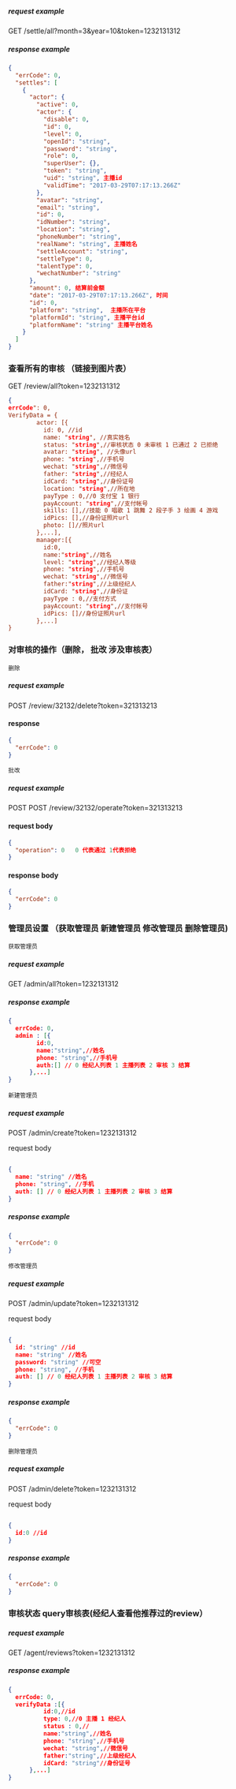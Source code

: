 
##### request example 
GET   /settle/all?month=3&year=10&token=1232131312

##### response example

```json
{
  "errCode": 0,
  "settles": [
    {
      "actor": {
        "active": 0,
        "actor": {
          "disable": 0,
          "id": 0,
          "level": 0,
          "openId": "string",
          "password": "string",
          "role": 0,
          "superUser": {},
          "token": "string",
          "uid": "string", 主播id
          "validTime": "2017-03-29T07:17:13.266Z"
        },
        "avatar": "string",
        "email": "string",
        "id": 0, 
        "idNumber": "string",
        "location": "string",
        "phoneNumber": "string",
        "realName": "string", 主播姓名
        "settleAccount": "string",
        "settleType": 0,
        "talentType": 0,
        "wechatNumber": "string"
      },
      "amount": 0, 结算前金额
      "date": "2017-03-29T07:17:13.266Z", 时间
      "id": 0,
      "platform": "string",  主播所在平台
      "platformId": "string", 主播平台id
      "platformName": "string" 主播平台姓名
    }
  ]
}

```

### 查看所有的审核 （链接到图片表）

GET   /review/all?token=1232131312

```json
{
errCode": 0,
VerifyData = {
        actor: [{
          id: 0, //id
          name: "string", //真实姓名
          status: "string",//审核状态 0 未审核 1 已通过 2 已拒绝
          avatar: "string", //头像url
          phone: "string",//手机号
          wechat: "string",//微信号
          father: "string",//经纪人
          idCard: "string",//身份证号
          location: "string",//所在地
          payType : 0,//0 支付宝 1 银行
          payAccount: "string",//支付帐号
          skills: [],//技能 0 唱歌 1 跳舞 2 段子手 3 绘画 4 游戏
          idPics: [],//身份证照片url
          photo: []//照片url
        },...],
        manager:[{
          id:0,
          name:"string",//姓名
          level: "string",//经纪人等级
          phone: "string",//手机号
          wechat: "string",//微信号
          father:"string",//上级经纪人
          idCard: "string",//身份证
          payType : 0,//支付方式
          payAccount: "string",//支付帐号
          idPics: []//身份证照片url
        },...]
}
```


### 对审核的操作（删除， 批改  涉及审核表）

`删除`
##### request example 
POST /review/32132/delete?token=321313213


#### response
```json
{
  "errCode": 0
}
```

`批改`
##### request example 
POST POST /review/32132/operate?token=321313213

#### request body
```json
{
  "operation": 0   0 代表通过 1代表拒绝
}
```

#### response body
```json
{
  "errCode": 0
}
```

### 管理员设置 （获取管理员  新建管理员 修改管理员 删除管理员)   
`获取管理员`
##### request example 
GET   /admin/all?token=1232131312

##### response example
```json
{
  errCode: 0,
  admin : [{
        id:0,
        name:"string",//姓名
        phone: "string",//手机号
        auth:[] // 0 经纪人列表 1 主播列表 2 审核 3 结算
      },...]
}
```

`新建管理员`
##### request example 
POST   /admin/create?token=1232131312

request body

```json

{
  name: "string" //姓名
  phone: "string", //手机
  auth: [] // 0 经纪人列表 1 主播列表 2 审核 3 结算
}

```
##### response example


```json
{
  "errCode": 0
}
```


`修改管理员`
##### request example 
POST   /admin/update?token=1232131312

request body

```json

{
  id: "string" //id
  name: "string" //姓名
  password: "string" //可空
  phone: "string", //手机
  auth: [] // 0 经纪人列表 1 主播列表 2 审核 3 结算
}

```
##### response example


```json
{
  "errCode": 0
}
```


`删除管理员`
##### request example 
POST   /admin/delete?token=1232131312

request body

```json

{
  id:0 //id
}

```
##### response example


```json
{
  "errCode": 0
}
```


### 审核状态 query审核表(经纪人查看他推荐过的review）  

##### request example 
GET   /agent/reviews?token=1232131312

##### response example
```json
{
  errCode: 0,
  verifyData :[{
          id:0,//id
          type: 0,//0 主播 1 经纪人
          status : 0,// 
          name:"string",//姓名
          phone: "string",//手机号
          wechat: "string",//微信号
          father:"string",//上级经纪人
          idCard: "string"//身份证号
      },...]
}

```
